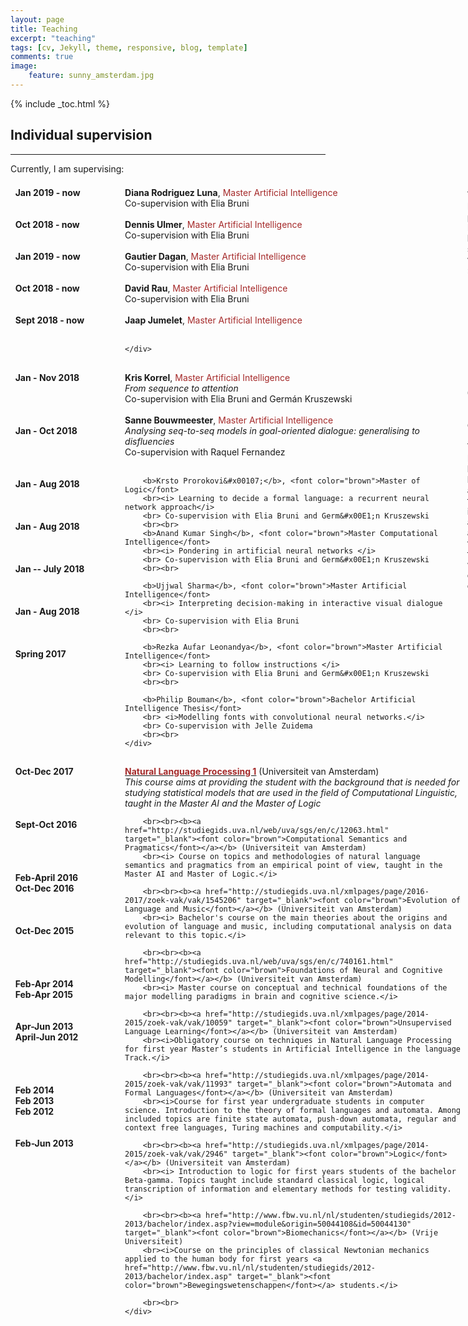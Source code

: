 ```yaml
---
layout: page
title: Teaching
excerpt: "teaching"
tags: [cv, Jekyll, theme, responsive, blog, template]
comments: true
image: 
    feature: sunny_amsterdam.jpg
---
```


{% include _toc.html %}

<style>
   #columns {
       width: 770px;
       overflow:auto;
   }

   #columns .column {
       padding: 1%;
   }

   #columns .date {
       float: left;
       width: 160px;
   }

   #columns .description {
       float: left;
       width: 540px;
   }

   #columns .languages {
       float: left;
       width: 100px;
   }

   #columns .level {
       float: left;
       width: 180px;
    }

</style>

## Individual supervision
<hr>

Currently, I am supervising:
<div id="columns">
    <div class="date column">
        <b>
        Jan 2019 - now
        <br><br><br>
        Oct 2018 - now
        <br><br><br>
        Jan 2019 - now
        <br><br><br>
        Oct 2018 - now
        <br><br><br>
        Sept 2018 - now
        <br><br><br>
        </b>
    </div>
    <div class="description column">
        <b>Diana Rodriguez Luna</b>, <font color="brown">Master Artificial Intelligence</font>
        <br> Co-supervision with Elia Bruni
        <br><br>
        <b>Dennis Ulmer</b>, <font color="brown">Master Artificial Intelligence</font>
        <br> Co-supervision with Elia Bruni
        <br><br>
        <b>Gautier Dagan</b>, <font color="brown">Master Artificial Intelligence</font>
        <br> Co-supervision with Elia Bruni
        <br><br>
        <b>David Rau</b>, <font color="brown">Master Artificial Intelligence</font>
        <br> Co-supervision with Elia Bruni
        <br><br>
        <b>Jaap Jumelet</b>, <font color="brown">Master Artificial Intelligence</font>
        <br><br>

    </div>
</div>

<hr>
In the past, I have supervised:

<div id="columns">
    <div class="date column">
        <b>
        Jan - Nov 2018
        <br><br><br><br><br>
        Jan - Oct 2018
        <br><br><br><br><br>
        Jan - Aug 2018
        <br><br><br><br>
        Jan - Aug 2018
        <br><br><br><br>
        Jan -- July 2018
        <br><br><br><br>
        Jan - Aug 2018
        <br><br><br><br>
        Spring 2017
        <br><br>
        </b>
    </div>
    <div class="description column">
        <b>Kris Korrel</b>, <font color="brown">Master Artificial Intelligence</font>
        <br><i> From sequence to attention</i>
        <br> Co-supervision with Elia Bruni and Germ&#x00E1;n Kruszewski
        <br><br>
        <b>Sanne Bouwmeester</b>, <font color="brown">Master Artificial Intelligence</font>
        <br> <i>Analysing seq-to-seq models in goal-oriented dialogue: 
        generalising to disfluencies</i>
        <br> Co-supervision with Raquel Fernandez
        <br><br>

        <b>Krsto Prorokovi&#x00107;</b>, <font color="brown">Master of Logic</font>
        <br><i> Learning to decide a formal language: a recurrent neural network approach</i>
        <br> Co-supervision with Elia Bruni and Germ&#x00E1;n Kruszewski
        <br><br>
        <b>Anand Kumar Singh</b>, <font color="brown">Master Computational Intelligence</font>
        <br><i> Pondering in artificial neural networks </i>
        <br> Co-supervision with Elia Bruni and Germ&#x00E1;n Kruszewski
        <br><br>

        <b>Ujjwal Sharma</b>, <font color="brown">Master Artificial Intelligence</font>
        <br><i> Interpreting decision-making in interactive visual dialogue </i>
        <br> Co-supervision with Elia Bruni
        <br><br>

        <b>Rezka Aufar Leonandya</b>, <font color="brown">Master Artificial Intelligence</font>
        <br><i> Learning to follow instructions </i>
        <br> Co-supervision with Elia Bruni and Germ&#x00E1;n Kruszewski
        <br><br>

        <b>Philip Bouman</b>, <font color="brown">Bachelor Artificial Intelligence Thesis</font>
        <br> <i>Modelling fonts with convolutional neural networks.</i> 
        <br> Co-supervision with Jelle Zuidema
        <br><br>
    </div>
</div>



## Courses
<hr>
I have been a teaching assistant in the following courses:

<div id="columns">
    <div class="date column">
        <b>
        Oct-Dec 2017
        <br><br><br><br><br>Sept-Oct 2016
        <br><br><br><br><br>Feb-April 2016
        <br> Oct-Dec 2016
        <br><br><br><br> Oct-Dec 2015
        <br><br><br><br><br>Feb-Apr 2014
        <br> Feb-Apr 2015
        <br><br><br>Apr-Jun 2013
        <br> April-Jun 2012
        <br><br><br><br><br>Feb 2014
        <br> Feb 2013
        <br> Feb 2012
        <br><br><br> Feb-Jun 2013
        <br><br>
        </b>
    </div>
    <div class="description column">
        <b><a href="http://studiegids.uva.nl/xmlpages/page/2017-2018/zoek-vak/vak/37834" target="_blank"><font color="brown">Natural Language Processing 1</font></a></b> (Universiteit van Amsterdam)
        <br><i> This course aims at providing the student with the background that is needed for studying statistical models that are used in the field of Computational Linguistic, taught in the Master AI and the Master of Logic </i>

        <br><br><b><a href="http://studiegids.uva.nl/web/uva/sgs/en/c/12063.html" target="_blank"><font color="brown">Computational Semantics and Pragmatics</font></a></b> (Universiteit van Amsterdam)
        <br><i> Course on topics and methodologies of natural language semantics and pragmatics from an empirical point of view, taught in the Master AI and Master of Logic.</i>

        <br><br><b><a href="http://studiegids.uva.nl/xmlpages/page/2016-2017/zoek-vak/vak/1545206" target="_blank"><font color="brown">Evolution of Language and Music</font></a></b> (Universiteit van Amsterdam)
        <br><i> Bachelor's course on the main theories about the origins and evolution of language and music, including computational analysis on data relevant to this topic.</i>

        <br><br><b><a href="http://studiegids.uva.nl/web/uva/sgs/en/c/740161.html" target="_blank"><font color="brown">Foundations of Neural and Cognitive Modelling</font></a></b> (Universiteit van Amsterdam)
        <br><i> Master course on conceptual and technical foundations of the major modelling paradigms in brain and cognitive science.</i>

        <br><br><b><a href="http://studiegids.uva.nl/xmlpages/page/2014-2015/zoek-vak/vak/10059" target="_blank"><font color="brown">Unsupervised Language Learning</font></a></b> (Universiteit van Amsterdam)
        <br><i>Obligatory course on techniques in Natural Language Processing for first year Master’s students in Artificial Intelligence in the language Track.</i>

        <br><br><b><a href="http://studiegids.uva.nl/xmlpages/page/2014-2015/zoek-vak/vak/11993" target="_blank"><font color="brown">Automata and Formal Languages</font></a></b> (Universiteit van Amsterdam)
        <br><i>Course for first year undergraduate students in computer science. Introduction to the theory of formal languages and automata. Among included topics are finite state automata, push-down automata, regular and context free languages, Turing machines and computability.</i>

        <br><br><b><a href="http://studiegids.uva.nl/xmlpages/page/2014-2015/zoek-vak/vak/2946" target="_blank"><font color="brown">Logic</font></a></b> (Universiteit van Amsterdam)
        <br><i> Introduction to logic for first years students of the bachelor Beta-gamma. Topics taught include standard classical logic, logical transcription of information and elementary methods for testing validity. </i>

        <br><br><b><a href="http://www.fbw.vu.nl/nl/studenten/studiegids/2012-2013/bachelor/index.asp?view=module&origin=50044108&id=50044130" target="_blank"><font color="brown">Biomechanics</font></a></b> (Vrije Universiteit)
        <br><i>Course on the principles of classical Newtonian mechanics applied to the human body for first years <a href="http://www.fbw.vu.nl/nl/studenten/studiegids/2012-2013/bachelor/index.asp" target="_blank"><font color="brown">Bewegingswetenschappen</font></a> students.</i>

        <br><br>
    </div>
</div>

